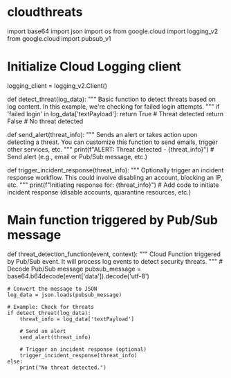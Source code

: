 # cloudthreats
import base64
import json
import os
from google.cloud import logging_v2
from google.cloud import pubsub_v1

# Initialize Cloud Logging client
logging_client = logging_v2.Client()

def detect_threat(log_data):
    """
    Basic function to detect threats based on log content.
    In this example, we're checking for failed login attempts.
    """
    if 'failed login' in log_data['textPayload']:
        return True  # Threat detected
    return False  # No threat detected

def send_alert(threat_info):
    """
    Sends an alert or takes action upon detecting a threat.
    You can customize this function to send emails, trigger other services, etc.
    """
    print(f"ALERT: Threat detected - {threat_info}")
    # Send alert (e.g., email or Pub/Sub message, etc.)

def trigger_incident_response(threat_info):
    """
    Optionally trigger an incident response workflow.
    This could involve disabling an account, blocking an IP, etc.
    """
    print(f"Initiating response for: {threat_info}")
    # Add code to initiate incident response (disable accounts, quarantine resources, etc.)

# Main function triggered by Pub/Sub message
def threat_detection_function(event, context):
    """
    Cloud Function triggered by Pub/Sub event.
    It will process log events to detect security threats.
    """
    # Decode Pub/Sub message
    pubsub_message = base64.b64decode(event['data']).decode('utf-8')
    
    # Convert the message to JSON
    log_data = json.loads(pubsub_message)
    
    # Example: Check for threats
    if detect_threat(log_data):
        threat_info = log_data['textPayload']
        
        # Send an alert
        send_alert(threat_info)
        
        # Trigger an incident response (optional)
        trigger_incident_response(threat_info)
    else:
        print("No threat detected.")

